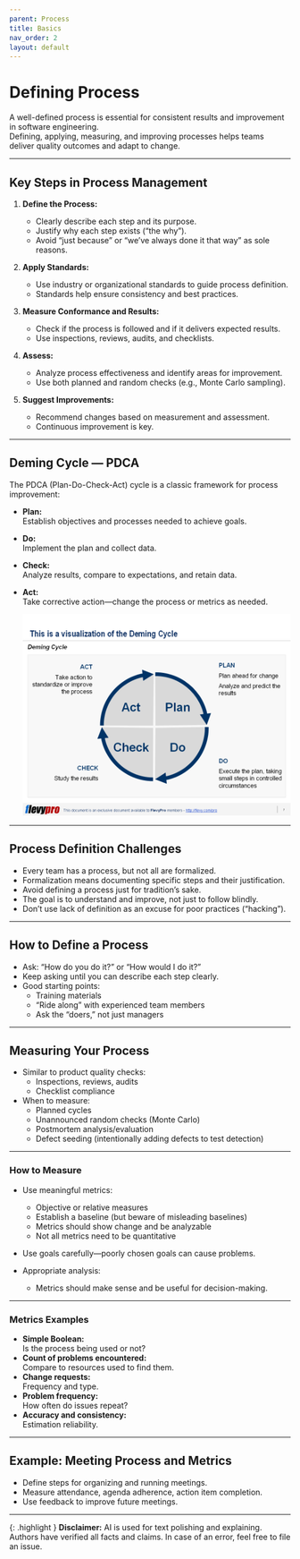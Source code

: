 ```yaml
---
parent: Process
title: Basics
nav_order: 2
layout: default
---
```



# Defining Process

A well-defined process is essential for consistent results and improvement in software engineering.  
Defining, applying, measuring, and improving processes helps teams deliver quality outcomes and adapt to change.

---

## Key Steps in Process Management

1. **Define the Process:**  
   - Clearly describe each step and its purpose.
   - Justify why each step exists (“the why”).
   - Avoid “just because” or “we’ve always done it that way” as sole reasons.

2. **Apply Standards:**  
   - Use industry or organizational standards to guide process definition.
   - Standards help ensure consistency and best practices.

3. **Measure Conformance and Results:**  
   - Check if the process is followed and if it delivers expected results.
   - Use inspections, reviews, audits, and checklists.

4. **Assess:**  
   - Analyze process effectiveness and identify areas for improvement.
   - Use both planned and random checks (e.g., Monte Carlo sampling).

5. **Suggest Improvements:**  
   - Recommend changes based on measurement and assessment.
   - Continuous improvement is key.

---

## Deming Cycle — PDCA

The PDCA (Plan-Do-Check-Act) cycle is a classic framework for process improvement:

- **Plan:**  
  Establish objectives and processes needed to achieve goals.
- **Do:**  
  Implement the plan and collect data.
- **Check:**  
  Analyze results, compare to expectations, and retain data.
- **Act:**  
  Take corrective action—change the process or metrics as needed.

  ![PDCA](image-1.png)

---

## Process Definition Challenges

- Every team has a process, but not all are formalized.
- Formalization means documenting specific steps and their justification.
- Avoid defining a process just for tradition’s sake.
- The goal is to understand and improve, not just to follow blindly.
- Don’t use lack of definition as an excuse for poor practices (“hacking”).

---

## How to Define a Process

- Ask: “How do you do it?” or “How would I do it?”
- Keep asking until you can describe each step clearly.
- Good starting points:
  - Training materials
  - “Ride along” with experienced team members
  - Ask the “doers,” not just managers

---

## Measuring Your Process

- Similar to product quality checks:
  - Inspections, reviews, audits
  - Checklist compliance
- When to measure:
  - Planned cycles
  - Unannounced random checks (Monte Carlo)
  - Postmortem analysis/evaluation
  - Defect seeding (intentionally adding defects to test detection)

---

### How to Measure

- Use meaningful metrics:
  - Objective or relative measures
  - Establish a baseline (but beware of misleading baselines)
  - Metrics should show change and be analyzable
  - Not all metrics need to be quantitative
- Use goals carefully—poorly chosen goals can cause problems.

- Appropriate analysis:
  - Metrics should make sense and be useful for decision-making.

---

### Metrics Examples

- **Simple Boolean:**  
  Is the process being used or not?
- **Count of problems encountered:**  
  Compare to resources used to find them.
- **Change requests:**  
  Frequency and type.
- **Problem frequency:**  
  How often do issues repeat?
- **Accuracy and consistency:**  
  Estimation reliability.

---

## Example: Meeting Process and Metrics

- Define steps for organizing and running meetings.
- Measure attendance, agenda adherence, action item completion.
- Use feedback to improve future meetings.

---

{: .highlight }
**Disclaimer:** AI is used for text polishing and explaining. Authors have verified all facts and claims. In case of an error, feel free to file an issue.